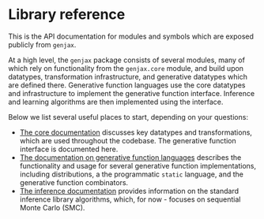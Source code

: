 # Library reference

This is the API documentation for modules and symbols which are exposed publicly from `genjax`. 

At a high level, the `genjax` package consists of several modules, many of which rely on functionality from the `genjax.core` module, and build upon datatypes, transformation infrastructure, and generative datatypes which are defined there. Generative function languages use the core datatypes and infrastructure to implement the generative function interface. Inference and learning algorithms are then implemented using the interface.

Below we list several useful places to start, depending on your questions:

* [The core documentation](core/index.md) discusses key datatypes and transformations, which are used throughout the codebase. The generative function interface is documented here.
* [The documentation on generative function languages](generative_functions/index.md) describes the functionality and usage for several generative function implementations, including distributions, a the programmatic `static` language, and the generative function combinators.
* [The inference documentation](inference/index.md) provides information on the standard inference library algorithms, which, for now - focuses on sequential Monte Carlo (SMC).
